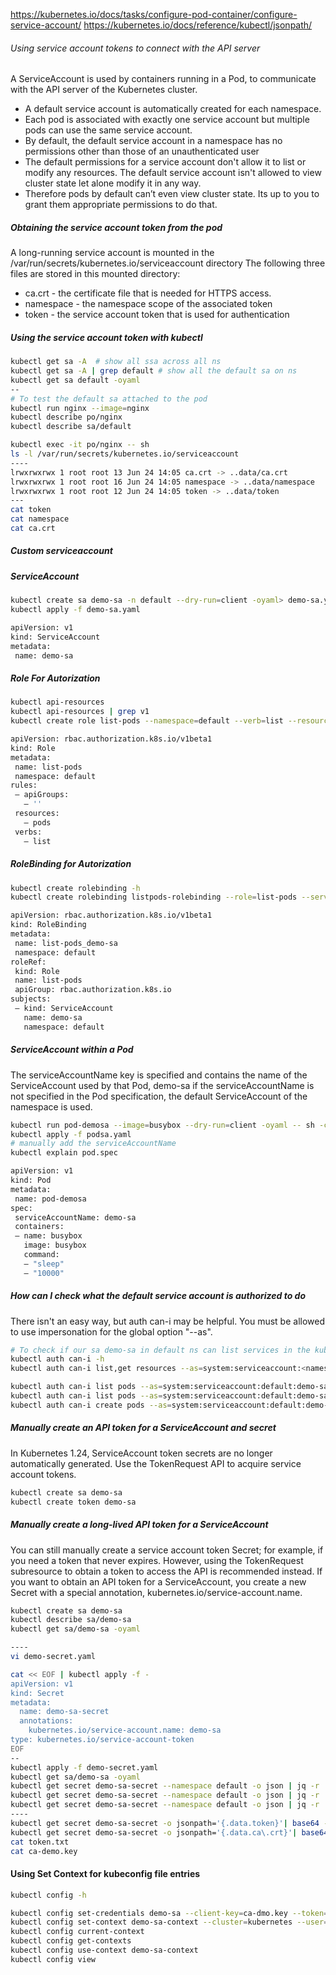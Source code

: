 https://kubernetes.io/docs/tasks/configure-pod-container/configure-service-account/
https://kubernetes.io/docs/reference/kubectl/jsonpath/

###### Using service account tokens to connect with the API server
A ServiceAccount is used by containers running in a Pod, to communicate with the API server of the Kubernetes cluster.

- A default service account is automatically created for each namespace.
-  Each pod is associated with exactly one service account but multiple pods can use the same service account.
- By default, the default service account in a namespace has no permissions other than those of an unauthenticated user
- The default permissions for a service account don't allow it to list or modify any resources. The default service account isn't allowed to view cluster state let alone modify it in any way.
- Therefore pods by default can’t even view cluster state. Its up to you to grant them appropriate permissions to do that.

##### Obtaining the service account token from the pod
A long-running service account is mounted in the /var/run/secrets/kubernetes.io/serviceaccount directory
The following three files are stored in this mounted directory:
- ca.crt - the certificate file that is needed for HTTPS access.
- namespace - the namespace scope of the associated token
- token - the service account token that is used for authentication

##### Using the service account token with kubectl

``````sh
kubectl get sa -A  # show all ssa across all ns
kubectl get sa -A | grep default # show all the default sa on ns
kubectl get sa default -oyaml
--
# To test the default sa attached to the pod
kubectl run nginx --image=nginx 
kubectl describe po/nginx
kubectl describe sa/default

kubectl exec -it po/nginx -- sh
ls -l /var/run/secrets/kubernetes.io/serviceaccount
----
lrwxrwxrwx 1 root root 13 Jun 24 14:05 ca.crt -> ..data/ca.crt
lrwxrwxrwx 1 root root 16 Jun 24 14:05 namespace -> ..data/namespace
lrwxrwxrwx 1 root root 12 Jun 24 14:05 token -> ..data/token
---
cat token
cat namespace
cat ca.crt
``````
##### Custom serviceaccount
##### ServiceAccount
``````sh
kubectl create sa demo-sa -n default --dry-run=client -oyaml> demo-sa.yaml
kubectl apply -f demo-sa.yaml

apiVersion: v1
kind: ServiceAccount
metadata:
 name: demo-sa
``````
##### Role For Autorization
``````sh
kubectl api-resources
kubectl api-resources | grep v1
kubectl create role list-pods --namespace=default --verb=list --resource=pods."" --dry-run=client -oyaml > role1.yaml

apiVersion: rbac.authorization.k8s.io/v1beta1
kind: Role
metadata:
 name: list-pods
 namespace: default
rules:
 — apiGroups:
   — ''
 resources:
   — pods
 verbs:
   — list

``````
##### RoleBinding for Autorization
``````sh
kubectl create rolebinding -h
kubectl create rolebinding listpods-rolebinding --role=list-pods --serviceaccount=default:demo-sa --dry-run=client -oyaml > rolebinding1.yaml

apiVersion: rbac.authorization.k8s.io/v1beta1
kind: RoleBinding
metadata:
 name: list-pods_demo-sa
 namespace: default
roleRef:
 kind: Role
 name: list-pods
 apiGroup: rbac.authorization.k8s.io
subjects:
 — kind: ServiceAccount
   name: demo-sa
   namespace: default
``````
##### ServiceAccount within a Pod
The serviceAccountName key is specified and contains the name of the ServiceAccount used by that Pod, demo-sa
if the serviceAccountName is not specified in the Pod specification, the default ServiceAccount of the namespace is used.
``````sh
kubectl run pod-demosa --image=busybox --dry-run=client -oyaml -- sh -c "sleep 3600" > podsa.yaml
kubectl apply -f podsa.yaml
# manually add the serviceAccountName
kubectl explain pod.spec 

apiVersion: v1
kind: Pod
metadata:
 name: pod-demosa
spec:
 serviceAccountName: demo-sa
 containers:
 — name: busybox
   image: busybox
   command:
   — "sleep"
   — "10000"
``````
##### How can I check what the default service account is authorized to do
There isn't an easy way, but auth can-i may be helpful. You must be allowed to use impersonation for the global option "--as".
``````sh
# To check if our sa demo-sa in default ns can list services in the kube-system ns.
kubectl auth can-i -h
kubectl auth can-i list,get resources --as=system:serviceaccount:<namespace>:<serviceaccount> -n <namespace>

kubectl auth can-i list pods --as=system:serviceaccount:default:demo-sa -n kube-system
kubectl auth can-i list pods --as=system:serviceaccount:default:demo-sa
kubectl auth can-i create pods --as=system:serviceaccount:default:demo-sa --all-namespaces #No
``````
##### Manually create an API token for a ServiceAccount and secret

In Kubernetes 1.24, ServiceAccount token secrets are no longer automatically generated.
Use the TokenRequest API to acquire service account tokens.

``````sh
kubectl create sa demo-sa
kubectl create token demo-sa
``````
##### Manually create a long-lived API token for a ServiceAccount

You can still manually create a service account token Secret; for example, if you need a token that never expires. However, using the TokenRequest subresource to obtain a token to access the API is recommended instead.
If you want to obtain an API token for a ServiceAccount, you create a new Secret with a special annotation, kubernetes.io/service-account.name.


``````sh
kubectl create sa demo-sa 
kubectl describe sa/demo-sa
kubectl get sa/demo-sa -oyaml

----
vi demo-secret.yaml

cat << EOF | kubectl apply -f -
apiVersion: v1
kind: Secret
metadata:
  name: demo-sa-secret
  annotations:
    kubernetes.io/service-account.name: demo-sa
type: kubernetes.io/service-account-token
EOF
--
kubectl apply -f demo-secret.yaml
kubectl get sa/demo-sa -oyaml
kubectl get secret demo-sa-secret --namespace default -o json | jq -r '.data["ca.crt"]' | base64 -d
kubectl get secret demo-sa-secret --namespace default -o json | jq -r '.data["token"]' | base64 -d 
kubectl get secret demo-sa-secret --namespace default -o json | jq -r '.data["namespace"]' | base64 -d
----
kubectl get secret demo-sa-secret -o jsonpath='{.data.token}'| base64 -d > token.txt
kubectl get secret demo-sa-secret -o jsonpath='{.data.ca\.crt}'| base64 -d > ca-demo.key
cat token.txt
cat ca-demo.key

``````

#### Using Set Context for kubeconfig file entries
``````sh
kubectl config -h

kubectl config set-credentials demo-sa --client-key=ca-dmo.key --token=token.txt
kubectl config set-context demo-sa-context --cluster=kubernetes --user=demo-sa --namespace=default
kubectl config current-context
kubectl config get-contexts
kubectl config use-context demo-sa-context
kubectl config view

``````